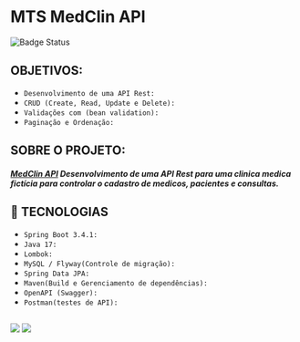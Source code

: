 # MTS MedClin API
![Badge Status](http://img.shields.io/static/v1?label=STATUS&message=Desenvolvimento&color=yellow&style=for-the-badge)

## OBJETIVOS:
- `Desenvolvimento de uma API Rest:` 
- `CRUD (Create, Read, Update e Delete):` 
- `Validações com (bean validation):` 
- `Paginação e Ordenação:` 

## SOBRE O PROJETO:

##### [MedClin API]() Desenvolvimento de uma API Rest para uma clinica medica fictícia para controlar o cadastro de medicos, pacientes e consultas.

## :hammer: TECNOLOGIAS
- `Spring Boot 3.4.1:` 
- `Java 17:` 
- `Lombok:`
- `MySQL / Flyway(Controle de migração):`  
- `Spring Data JPA:` 
- `Maven(Build e Gerenciamento de dependências):`
- `OpenAPI (Swagger):` 
- `Postman(testes de API):` 

## 

<div>
  <a href="https://www.linkedin.com/in/michael-trindade-772b06108" target="_blank"><img src="https://img.shields.io/badge/LinkedIn-0077B5?style=for-the-badge&logo=linkedin&logoColor=white"></a>
  <a href="https://www.instagram.com/michael_dev_software/" target="_blank"><img src="https://img.shields.io/badge/Instagram-E4405F?style=for-the-badge&logo=instagram&logoColor=white"></a>
</div>
